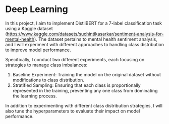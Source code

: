 # Deep Learning
In this project, I aim to implement DistilBERT for a 7-label classification task using a Kaggle dataset (https://www.kaggle.com/datasets/suchintikasarkar/sentiment-analysis-for-mental-health). The dataset pertains to mental health sentiment analysis, and I will experiment with different approaches to handling class distribution to improve model performance.

Specifically, I conduct two different experiments, each focusing on strategies to manage class imbalances:

1. Baseline Experiment: Training the model on the original dataset without modifications to class distribution.
2. Stratified Sampling: Ensuring that each class is proportionally represented in the training, preventing any one class from dominating the learning process.

In addition to experimenting with different class distribution strategies, I will also tune the hyperparameters to evaluate their impact on model performance.
